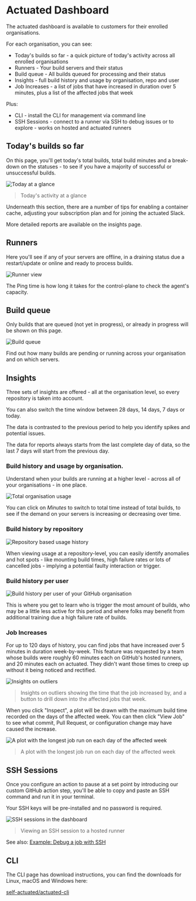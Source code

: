 # Actuated Dashboard

The actuated dashboard is available to customers for their enrolled organisations.

For each organisation, you can see:

* Today's builds so far - a quick picture of today's activity across all enrolled organisations
* Runners - Your build servers and their status
* Build queue - All builds queued for processing and their status
* Insights - full build history and usage by organisation, repo and user
* Job Increases - a list of jobs that have increased in duration over 5 minutes, plus a list of the affected jobs that week

Plus:

* CLI - install the CLI for management via command line
* SSH Sessions - connect to a runner via SSH to debug issues or to explore - works on hosted and actuated runners

## Today's builds so far

On this page, you'll get today's total builds, total build minutes and a break-down on the statuses - to see if you have a majority of successful or unsuccessful builds.

![Today at a glance](/images/today-glance.png)
> Today's activity at a glance

Underneath this section, there are a number of tips for enabling a container cache, adjusting your subscription plan and for joining the actuated Slack.

More detailed reports are available on the insights page.

## Runners

Here you'll see if any of your servers are offline, in a draining status due a restart/update or online and ready to process builds.

![Runner view](/images/dashboard/runners.png)

The Ping time is how long it takes for the control-plane to check the agent's capacity.

## Build queue

Only builds that are queued (not yet in progress), or already in progress will be shown on this page.

![Build queue](/images/dashboard/build-queue.png)

Find out how many builds are pending or running across your organisation and on which servers.

## Insights

Three sets of insights are offered - all at the organisation level, so every repository is taken into account.

You can also switch the time window between 28 days, 14 days, 7 days or today.

The data is contrasted to the previous period to help you identify spikes and potential issues.

The data for reports always starts from the last complete day of data, so the last 7 days will start from the previous day.

### Build history and usage by organisation.

Understand when your builds are running at a higher level - across all of your organisations - in one place.

![Total organisation usage](/images/dashboard/org-usage.png)

You can click on *Minutes* to switch to total time instead of total builds, to see if the demand on your servers is increasing or decreasing over time.

### Build history by repository

![Repository based usage history](/images/dashboard/repo-usage.png)

When viewing usage at a repository-level, you can easily identify anomalies and hot spots - like mounting build times, high failure rates or lots of cancelled jobs - implying a potential faulty interaction or trigger.

### Build history per user

![Build history per user of your GitHub organisation](/images/dashboard/user-usage.png)

This is where you get to learn who is trigger the most amount of builds, who may be a little less active for this period and where folks may benefit from additional training due a high failure rate of builds.

### Job Increases

For up to 120 days of history, you can find jobs that have increased over 5 minutes in duration week-by-week. This feature was requested by a team whose builds were roughly 60 minutes each on GitHub's hosted runners, and 20 minutes each on actuated. They didn't want those times to creep up without it being noticed and rectified.

![Insights on outliers](https://actuated.com/images/2024-03-cncf-update/outliers-top.png)
> Insights on outliers showing the time that the job increased by, and a button to drill down into the affected jobs that week.

When you click "Inspect", a plot will be drawn with the maximum build time recorded on the days of the affected week. You can then click "View Job" to see what commit, Pull Request, or configuration change may have caused the increase.

![A plot with the longest job run on each day of the affected week](https://actuated.com/images/2024-03-cncf-update/detail-plot.png)
> A plot with the longest job run on each day of the affected week

## SSH Sessions

Once you configure an action to pause at a set point by introducing our custom GitHub action step, you'll be able to copy and paste an SSH command and run it in your terminal.

Your SSH keys will be pre-installed and no password is required.

![SSH sessions in the dashboard](/images/ssh-sessions.jpg)
> Viewing an SSH session to a hosted runner

See also: [Example: Debug a job with SSH](/tasks/debug-ssh/)

## CLI

The CLI page has download instructions, you can find the downloads for Linux, macOS and Windows here:

[self-actuated/actuated-cli](https://github.com/self-actuated/actuated-cli)
